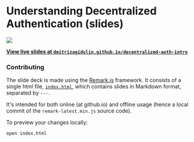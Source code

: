 # Understanding Decentralized Authentication (slides)

[![](https://img.shields.io/badge/project-Solid-7C4DFF.svg?style=flat-square)](https://github.com/solid/solid)

**[View live slides at
`dmitrizagidulin.github.io/decentralized-auth-intro`](https://dmitrizagidulin.github.io/decentralized-auth-intro/#1)**

### Contributing

The slide deck is made using the [Remark.js](http://remarkjs.com/) framework.
It consists of a single html file, [`index.html`](index.html), which contains
slides in Markdown format, separated by `---`.

It's intended for both online (at github.io) and offline usage (hence a local
commit of the `remark-latest.min.js` source code).

To preview your changes locally:

```bash
open index.html
```
